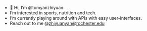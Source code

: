 - 👋 Hi, I’m @tomyanzhiyuan
- I’m interested in sports, nutrition and tech.
- I’m currently playing around with APIs with easy user-interfaces.
- Reach out to me @zhiyuanyan@rochester.edu

<!---
tomyanzhiyuan/tomyanzhiyuan is a ✨ special ✨ repository because its `README.md` (this file) appears on your GitHub profile.
You can click the Preview link to take a look at your changes.
--->
